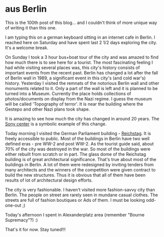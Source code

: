 aus Berlin
===
This is the 100th post of this blog... and I couldn't think of more unique way of writing it than this one.  
  
I am typing this on a german keyboard sitting in an internet cafe in Berlin. I reached here on Saturday and have spent last 2 1/2 days exploring the city. It's a welcome break.  
  
On Sunday I took a 3 hour bus+boat tour of the city and was amazed to find how much there is to see here for a tourist. The most fascinating feeling I had while visiting several places was, this city's history consists of important events from the recent past. Berlin has changed a lot after the fall of Berlin wall in 1989, a significant event in this city's (and cold war's) history. Yesterday I visited the remnats of the notorious Berlin wall and other monuments related to it. Only a part of the wall is left and it is planned to be turned into a Museum. Currently the place holds collections of photos/documents on display from the Nazi regime. I guess the museum will be called 'Topography of terror'. It is near the building where the Gestepo and other Nazi plans took shape.  
  
It is amazing to see how much the city has changed in around 20 years. The [Sony center][0] is a symbolic example of this change.  
  
Today morning I visited the German Parliament building - [Reichstag][1]. It is freely accessible to public. Most of the buildings in Berlin have two well defined eras - pre WW-2 and post WW-2\. As the tourist guide said, about 70% of the city was destroyed in the war. So most of the buildings were either rebuilt from scratch or in part. The glass dome of the Reichstag building is of great architectural significance. That's true about most of the buildings in Berlin. A lot of them were redesigned by inviting tenders from many architects and the winners of the competition were given contract to build the new structures. Thus it is obvious that all of them have been results of lot of architectural design efforts.  
  
The city is very fashionable. I haven't visited more fashion-savvy city than Berlin. The people on street are rarely seen in mundane casual clothes. The streets are full of fashion boutiques or Ads of them. I must be looking odd-one-out ;)  
  
Today's afternoon I spent in Alexanderplatz area (remember "Bourne Supremacy"?) :)  
  
That's it for now. Stay tuned!!!

[0]: http://en.wikipedia.org/wiki/Sony_Center
[1]: http://en.wikipedia.org/wiki/Reichstag_building

